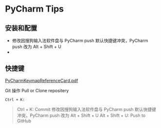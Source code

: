 # PyCharm Tips

## 安装和配置

- 修改因搜狗输入法软件盘与 PyCharm push 默认快捷键冲突，PyCharm push 改为 Alt + Shift + U
- 
## 快捷键
[PyCharmKeymapReferenceCard.pdf](books/PyCharmKeymapReferenceCard.pdf)

Git 操作
Pull or Clone repositery


```
Ctrl + K: 

```

> Ctrl + K: Commit
修改因搜狗输入法软件盘与 PyCharm push 默认快捷键冲突，PyCharm push 改为 Alt + Shift + U
> Alt + Shift + U: Push to GitHub

